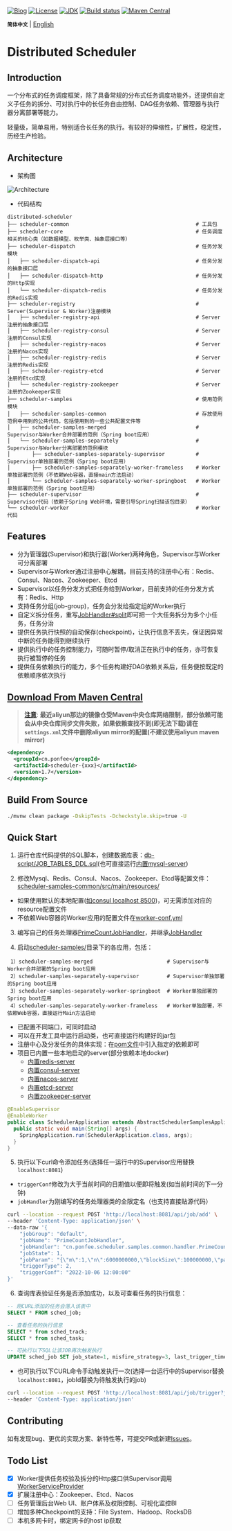 [![Blog](https://img.shields.io/badge/blog-@Ponfee-informational.svg?logo=Pelican)](http://www.ponfee.cn)
[![License](https://img.shields.io/badge/license-Apache--2.0-green.svg)](https://www.apache.org/licenses/LICENSE-2.0.html)
[![JDK](https://img.shields.io/badge/jdk-8+-green.svg)](https://www.oracle.com/java/technologies/downloads/#java8)
[![Build status](https://github.com/ponfee/distributed-scheduler/workflows/build-with-maven/badge.svg)](https://github.com/ponfee/distributed-scheduler/actions)
[![Maven Central](https://img.shields.io/badge/maven--central-1.7-orange.svg?style=plastic&logo=apachemaven)](https://mvnrepository.com/search?q=cn.ponfee)

**`简体中文`** | [English](README.en.md)

# Distributed Scheduler

## Introduction

一个分布式的任务调度框架，除了具备常规的分布式任务调度功能外，还提供自定义子任务的拆分、可对执行中的长任务自由控制、DAG任务依赖、管理器与执行器分离部署等能力。

轻量级，简单易用，特别适合长任务的执行。有较好的伸缩性，扩展性，稳定性，历经生产检验。

## Architecture

- 架构图

![Architecture](doc/images/architecture.jpg)

- 代码结构

```Plain Text
distributed-scheduler
├── scheduler-common                                         # 工具包
├── scheduler-core                                           # 任务调度相关的核心类（如数据模型、枚举类、抽象层接口等）
├── scheduler-dispatch                                       # 任务分发模块
│   ├── scheduler-dispatch-api                               # 任务分发的抽象接口层
│   ├── scheduler-dispatch-http                              # 任务分发的Http实现
│   └── scheduler-dispatch-redis                             # 任务分发的Redis实现
├── scheduler-registry                                       # Server(Supervisor & Worker)注册模块
│   ├── scheduler-registry-api                               # Server注册的抽象接口层
│   ├── scheduler-registry-consul                            # Server注册的Consul实现
│   ├── scheduler-registry-nacos                             # Server注册的Nacos实现
│   ├── scheduler-registry-redis                             # Server注册的Redis实现
│   ├── scheduler-registry-etcd                              # Server注册的Etcd实现
│   └── scheduler-registry-zookeeper                         # Server注册的Zookeeper实现
├── scheduler-samples                                        # 使用范例模块
│   ├── scheduler-samples-common                             # 存放使用范例中用到的公共代码，包括使用到的一些公共配置文件等
│   ├── scheduler-samples-merged                             # Supervisor与Worker合并部署的范例（Spring boot应用）
│   └── scheduler-samples-separately                         # Supervisor与Worker分离部署的范例模块
│       ├── scheduler-samples-separately-supervisor          # Supervisor单独部署的范例（Spring boot应用）
│       ├── scheduler-samples-separately-worker-frameless    # Worker单独部署的范例（不依赖Web容器，直接main方法启动）
│       └── scheduler-samples-separately-worker-springboot   # Worker单独部署的范例（Spring boot应用）
├── scheduler-supervisor                                     # Supervisor代码（依赖于Spring Web环境，需要引导Spring扫描该包目录）
└── scheduler-worker                                         # Worker代码
```

## Features

- 分为管理器(Supervisor)和执行器(Worker)两种角色，Supervisor与Worker可分离部署
- Supervisor与Worker通过注册中心解耦，目前支持的注册中心有：Redis、Consul、Nacos、Zookeeper、Etcd
- Supervisor以任务分发方式把任务给到Worker，目前支持的任务分发方式有：Redis、Http
- 支持任务分组(job-group)，任务会分发给指定组的Worker执行
- 自定义拆分任务，重写[JobHandler#split](scheduler-core/src/main/java/cn/ponfee/scheduler/core/handle/JobSplitter.java)即可把一个大任务拆分为多个小任务，任务分治
- 提供任务执行快照的自动保存(checkpoint)，让执行信息不丢失，保证因异常中断的任务能得到继续执行
- 提供执行中的任务控制能力，可随时暂停/取消正在执行中的任务，亦可恢复执行被暂停的任务
- 提供任务依赖执行的能力，多个任务构建好DAG依赖关系后，任务便按既定的依赖顺序依次执行

## [Download From Maven Central](https://mvnrepository.com/search?q=cn.ponfee)

> [**注意**](https://developer.aliyun.com/mvn/search): **最近aliyun那边的镜像仓受Maven中央仓库网络限制，部分依赖可能会从中央仓库同步文件失败，如果依赖查找不到(即无法下载)请在`settings.xml`文件中删除aliyun mirror的配置(不建议使用aliyun maven mirror)**

```xml
<dependency>
  <groupId>cn.ponfee</groupId>
  <artifactId>scheduler-{xxx}</artifactId>
  <version>1.7</version>
</dependency>
```

## Build From Source

```bash
./mvnw clean package -DskipTests -Dcheckstyle.skip=true -U
```

## Quick Start

1. 运行仓库代码提供的SQL脚本，创建数据库表：[db-script/JOB_TABLES_DDL.sql](db-script/JOB_TABLES_DDL.sql)(也可直接运行[内置mysql-server](scheduler-test/src/main/java/cn/ponfee/scheduler/test/db/EmbeddedMysqlServerMariaDB.java))

2. 修改Mysql、Redis、Consul、Nacos、Zookeeper、Etcd等配置文件：[scheduler-samples-common/src/main/resources/](scheduler-samples/scheduler-samples-common/src/main/resources/)
  - 如果使用默认的本地配置([如consul localhost 8500](scheduler-registry/scheduler-registry-consul/src/main/java/cn/ponfee/scheduler/registry/consul/configuration/ConsulRegistryProperties.java))，可无需添加对应的resource配置文件
  - 不依赖Web容器的Worker应用的配置文件在[worker-conf.yml](scheduler-samples/scheduler-samples-separately/scheduler-samples-separately-worker-frameless/src/main/resources/worker-conf.yml)

3. 编写自己的任务处理器[PrimeCountJobHandler](scheduler-samples/scheduler-samples-common/src/main/java/cn/ponfee/scheduler/samples/common/handler/PrimeCountJobHandler.java)，并继承[JobHandler](scheduler-core/src/main/java/cn/ponfee/scheduler/core/handle/JobHandler.java)

4. 启动[scheduler-samples/](scheduler-samples/)目录下的各应用，包括：

```Plain Text
 1）scheduler-samples-merged                        # Supervisor与Worker合并部署的Spring boot应用
 2）scheduler-samples-separately-supervisor         # Supervisor单独部署的Spring boot应用
 3）scheduler-samples-separately-worker-springboot  # Worker单独部署的Spring boot应用
 4）scheduler-samples-separately-worker-frameless   # Worker单独部署，不依赖Web容器，直接运行Main方法启动
```

- 已配置不同端口，可同时启动
- 可以在开发工具中运行启动类，也可直接运行构建好的jar包
- 注册中心及分发任务的具体实现：在[pom文件](scheduler-samples/scheduler-samples-common/pom.xml)中引入指定的依赖即可
- 项目已内置一些本地启动的server(部分依赖本地docker)
  - [内置redis-server](scheduler-test/src/main/java/cn/ponfee/scheduler/test/redis/EmbeddedRedisServerKstyrc.java)
  - [内置consul-server](scheduler-registry/scheduler-registry-consul/src/test/java/cn/ponfee/scheduler/registry/consul/EmbeddedConsulServerPszymczyk.java)
  - [内置nacos-server](scheduler-registry/scheduler-registry-nacos/src/test/java/cn/ponfee/scheduler/registry/nacos/EmbeddedNacosServerTestcontainers.java)
  - [内置etcd-server](scheduler-registry/scheduler-registry-etcd/src/test/java/cn/ponfee/scheduler/registry/etcd/EmbeddedEtcdServerTestcontainers.java)
  - [内置zookeeper-server](scheduler-registry/scheduler-registry-zookeeper/src/test/java/cn/ponfee/scheduler/registry/zookeeper/EmbeddedZookeeperServer.java)

```java
@EnableSupervisor
@EnableWorker
public class SchedulerApplication extends AbstractSchedulerSamplesApplication {
  public static void main(String[] args) {
    SpringApplication.run(SchedulerApplication.class, args);
  }
}
```

5. 执行以下curl命令添加任务(选择任一运行中的Supervisor应用替换`localhost:8081`)
  - `triggerConf`修改为大于当前时间的日期值以便即将触发(如当前时间的下一分钟)
  - `jobHandler`为刚编写的任务处理器类的全限定名（也支持直接贴源代码）

```bash
curl --location --request POST 'http://localhost:8081/api/job/add' \
--header 'Content-Type: application/json' \
--data-raw '{
    "jobGroup": "default",
    "jobName": "PrimeCountJobHandler",
    "jobHandler": "cn.ponfee.scheduler.samples.common.handler.PrimeCountJobHandler",
    "jobState": 1,
    "jobParam": "{\"m\":1,\"n\":6000000000,\"blockSize\":100000000,\"parallel\":7}",
    "triggerType": 2,
    "triggerConf": "2022-10-06 12:00:00"
}'
```

6. 查询库表验证任务是否添加成功，以及可查看任务的执行信息：

```sql
-- 刚CURL添加的任务会落入该表中
SELECT * FROM sched_job;

-- 查看任务的执行信息
SELECT * from sched_track;
SELECT * from sched_task;

-- 可执行以下SQL让该JOB再次触发执行
UPDATE sched_job SET job_state=1, misfire_strategy=3, last_trigger_time=NULL, next_trigger_time=1664944641000 WHERE job_name='PrimeCountJobHandler';
```

- 也可执行以下CURL命令手动触发执行一次(选择一台运行中的Supervisor替换`localhost:8081`，jobId替换为待触发执行的job)

```bash
curl --location --request POST 'http://localhost:8081/api/job/trigger?jobId=4236701614080' \
--header 'Content-Type: application/json'
```

## Contributing

如有发现bug、更优的实现方案、新特性等，可提交PR或新建[Issues](../../issues)。

## Todo List

- [x] Worker提供任务校验及拆分的Http接口供Supervisor调用[WorkerServiceProvider](scheduler-worker/src/main/java/cn/ponfee/scheduler/worker/rpc/WorkerServiceProvider.java)
- [x] 扩展注册中心：Zookeeper、Etcd、Nacos
- [ ] 任务管理后台Web UI、账户体系及权限控制、可视化监控BI
- [ ] 增加多种Checkpoint的支持：File System、Hadoop、RocksDB
- [ ] 本机多网卡时，绑定网卡的host ip获取
